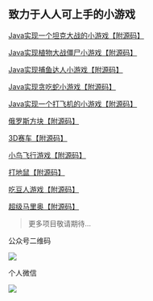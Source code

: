 ## 致力于人人可上手的小游戏



[Java实现一个坦克大战的小游戏【附源码】](/project/game/tank-game.md)

[Java实现植物大战僵尸小游戏【附源码】](/project/game/plants-vs-zombies-game.md)

[Java实现捕鱼达人小游戏【附源码】](/project/game/catch-fish-game.md)

[Java实现贪吃蛇小游戏【附源码】](/project/game/gluttonous-snake-game.md)

[Java实现一个打飞机的小游戏【附源码】](/project/game/hit-aircraft-game.md)

[俄罗斯方块【附源码】](/project/game/tetris-game.md)

[3D赛车【附源码】](/project/game/3d-racing-game.md)

[小鸟飞行游戏【附源码】](/project/game/bird-flying-game.md)

[打地鼠【附源码】](/project/game/dadishu-game.md)

[吃豆人游戏【附源码】](/project/game/pac-man-game.md)

[超级马里奥【附源码】](/project/game/super-mario-game.md)




> 更多项目敬请期待...



公众号二维码

![](/accounts/wechat.jpg)

个人微信

![](/accounts/QRcode.jpg)

